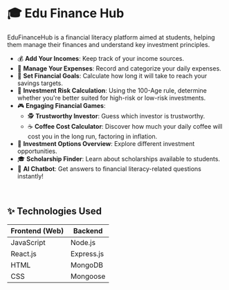 # 🎓 Edu Finance Hub

EduFinanceHub is a financial literacy platform aimed at students, helping them manage their finances and understand key investment principles.

- 💰 **Add Your Incomes**: Keep track of your income sources.
- 💸 **Manage Your Expenses**: Record and categorize your daily expenses.
- 🎯 **Set Financial Goals**: Calculate how long it will take to reach your savings targets.
- 🔢 **Investment Risk Calculation**: Using the 100-Age rule, determine whether you're better suited for high-risk or low-risk investments.
- 🎮 **Engaging Financial Games**:
  - 🕵️ **Trustworthy Investor**: Guess which investor is trustworthy.
  - ☕ **Coffee Cost Calculator**: Discover how much your daily coffee will cost you in the long run, factoring in inflation.
- 💼 **Investment Options Overview**: Explore different investment opportunities.
- 🎓 **Scholarship Finder**: Learn about scholarships available to students.
- 🤖 **AI Chatbot**: Get answers to financial literacy-related questions instantly!

<br>

## ✨ Technologies Used

| Frontend (Web) | Backend            |
| -------------- | ------------------ |
| JavaScript     | Node.js            |
| React.js       | Express.js         |
| HTML           | MongoDB            |
| CSS            | Mongoose           |

<br>
